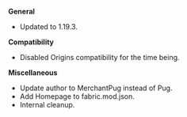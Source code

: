 **General**
- Updated to 1.19.3.

**Compatibility**
- Disabled Origins compatibility for the time being.

**Miscellaneous**
- Update author to MerchantPug instead of Pug.
- Add Homepage to fabric.mod.json.
- Internal cleanup.